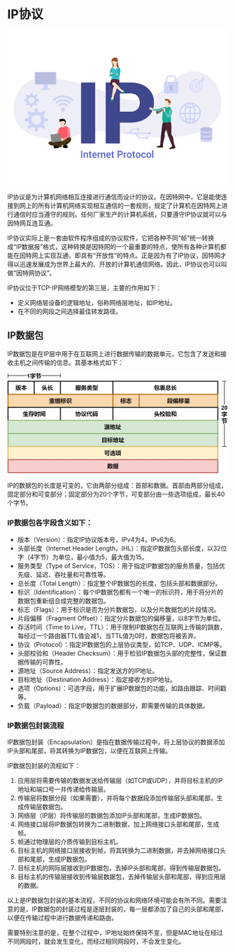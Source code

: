 # IP协议

![ip-internet-protocol](../images/ip-internet-protocol.jpeg)

IP协议是为计算机网络相互连接进行通信而设计的协议。在因特网中，它是能使连接到网上的所有计算机网络实现相互通信的一套规则，规定了计算机在因特网上进行通信时应当遵守的规则。任何厂家生产的计算机系统，只要遵守IP协议就可以与因特网互连互通。

IP协议实际上是一套由软件程序组成的协议软件，它把各种不同“帧”统一转换成“IP数据报”格式，这种转换是因特网的一个最重要的特点，使所有各种计算机都能在因特网上实现互通，即具有“开放性”的特点。正是因为有了IP协议，因特网才得以迅速发展成为世界上最大的、开放的计算机通信网络。因此，IP协议也可以叫做“因特网协议”。

IP协议位于TCP-IP网络模型的第三层，主要的作用如下：

* 定义网络层设备的逻辑地址，俗称网络层地址，如IP地址。
* 在不同的网段之间选择最佳转发路径。

## IP数据包

IP数据包是在IP层中用于在互联网上进行数据传输的数据单元，它包含了发送和接收主机之间传输的信息。其基本格式如下：

![ip-data-constructor](../images/ip-data-constructor.jpeg)

IP的数据包的长度是可变的，它由两部分组成：首部和数据。首部由两部分组成，固定部分和可变部分；固定部分为20个字节，可变部分由一些选项组成，最长40个字节。

### IP数据包各字段含义如下：
* 版本（Version）：指定IP协议版本号，IPv4为4，IPv6为6。
* 头部长度（Internet Header Length，IHL）：指定IP数据包头部长度，以32位字（4字节）为单位，最小值为5，最大值为15。
* 服务类型（Type of Service，TOS）：用于指定IP数据包的服务质量，包括优先级、延迟、吞吐量和可靠性等。
* 总长度（Total Length）：指定整个IP数据包的长度，包括头部和数据部分。
* 标识（Identification）：每个IP数据包都有一个唯一的标识符，用于将分片的数据包重新组合成完整的数据包。
* 标志（Flags）：用于标识是否为分片数据包，以及分片数据包的片段情况。
* 片段偏移（Fragment Offset）：指定分片数据包的偏移量，以8字节为单位。
* 存活时间（Time to Live，TTL）：用于限制IP数据包在互联网上传输的跳数，每经过一个路由器TTL值会减1，当TTL值为0时，数据包将被丢弃。
* 协议（Protocol）：指定IP数据包的上层协议类型，如TCP、UDP、ICMP等。
* 头部校验和（Header Checksum）：用于检验IP数据包头部的完整性，保证数据传输的可靠性。
* 源地址（Source Address）：指定发送方的IP地址。
* 目标地址（Destination Address）：指定接收方的IP地址。
* 选项（Options）：可选字段，用于扩展IP数据包的功能，如路由跟踪、时间戳等。
* 负载（Payload）：指定IP数据包的数据部分，即需要传输的具体数据。

### IP数据包封装流程 

IP数据包封装（Encapsulation）是指在数据传输过程中，将上层协议的数据添加IP头部和尾部，将其转换为IP数据包，以便在互联网上传输。

IP数据包封装的流程如下：
1. 应用层将需要传输的数据发送给传输层（如TCP或UDP），并将目标主机的IP地址和端口号一并传递给传输层。
2. 传输层将数据分段（如果需要），并将每个数据段添加传输层头部和尾部，生成传输层数据包。
3. 网络层（IP层）将传输层的数据包添加IP头部和尾部，生成IP数据包。
4. 网络接口层将IP数据包转换为二进制数据，加上网络接口头部和尾部，生成帧。
5. 帧通过物理层的介质传输到目标主机。
6. 目标主机的网络接口层接收到帧，将其转换为二进制数据，并去掉网络接口头部和尾部，生成IP数据包。
7. 目标主机的网际层接收到IP数据包，去掉IP头部和尾部，得到传输层数据包。
8. 目标主机的传输层接收到传输层数据包，去掉传输层头部和尾部，得到应用层的数据。

以上是IP数据包封装的基本流程，不同的协议和网络环境可能会有所不同。需要注意的是，IP数据包的封装过程是逐层封装的，每一层都添加了自己的头部和尾部，以便在传输过程中进行数据传递和路由。

需要特别注意的是，在整个过程中，IP地址始终保持不变，但是MAC地址在经过不同网段时，就会发生变化，而经过相同网段时，不会发生变化。